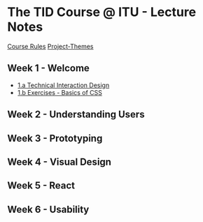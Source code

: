 # The TID Course @ ITU - Lecture Notes

[Course Rules](Course%20Rules.md)
[Project-Themes](Project-Themes.md)
## Week 1 - Welcome
- [1.a Technical Interaction Design](Lectures/1.a%20Technical%20Interaction%20Design.md)
- [1.b Exercises - Basics of CSS](Lectures/1.b%20Exercises%20-%20Basics%20of%20CSS.md)


## Week 2 - Understanding Users

## Week 3 - Prototyping

## Week 4 - Visual Design

## Week 5 - React 

## Week 6 - Usability 


